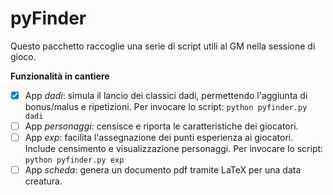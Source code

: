 pyFinder
========

Questo pacchetto raccoglie una serie di script utili al GM nella sessione di gioco.

**Funzionalità in cantiere**
- [x] App _dadi_: simula il lancio dei classici dadi, permettendo l'aggiunta di bonus/malus e ripetizioni. 
Per invocare lo script: ```python pyfinder.py dadi```
- [ ] App _personaggi_: censisce e riporta le caratteristiche dei giocatori.
- [ ] App _exp_: facilita l'assegnazione dei punti esperienza ai giocatori. Include censimento e visualizzazione personaggi. 
Per invocare lo script: ```python pyfinder.py exp```
- [ ] App _scheda_: genera un documento pdf tramite LaTeX per una data creatura.
